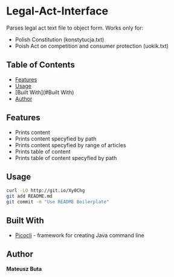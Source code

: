 # Legal-Act-Interface

Parses legal act text file to object form. 
Works only for:
- Polish Constitution (konstytucja.txt)
- Poish Act on competition and consumer protection (uokik.txt)

## Table of Contents

- [Features](#Features)
- [Usage](#usage)
- [Built With](#Built With)
- [Author](#Author)

## Features
* Prints content
* Prints content specyfied by path
* Prints content specyfied by range of articles
* Prints table of content
* Prints table of content specyfied by path

## Usage

```sh
curl -LO http://git.io/Xy0Chg
git add README.md
git commit -m "Use README Boilerplate"
```

## Built With

* [Picocli](http://picocli.info/) - framework for creating Java command line

## Author
**Mateusz Buta**
